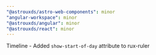 ```yaml
---
"@astrouxds/astro-web-components": minor
"angular-workspace": minor
"@astrouxds/angular": minor
"@astrouxds/react": minor
---
```


Timeline - Added `show-start-of-day` attribute to rux-ruler
